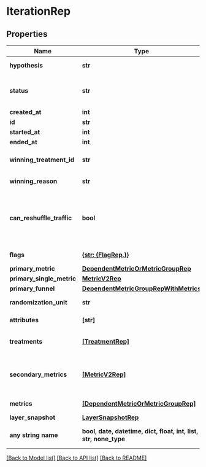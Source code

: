 # IterationRep


## Properties
Name | Type | Description | Notes
------------ | ------------- | ------------- | -------------
**hypothesis** | **str** | The expected outcome of this experiment | 
**status** | **str** | The status of the iteration: &lt;code&gt;not_started&lt;/code&gt;, &lt;code&gt;running&lt;/code&gt;, &lt;code&gt;stopped&lt;/code&gt; | 
**created_at** | **int** |  | 
**id** | **str** | The iteration ID | [optional] 
**started_at** | **int** |  | [optional] 
**ended_at** | **int** |  | [optional] 
**winning_treatment_id** | **str** | The ID of the treatment chosen when the experiment stopped | [optional] 
**winning_reason** | **str** | The reason you stopped the experiment | [optional] 
**can_reshuffle_traffic** | **bool** | Whether the experiment may reassign traffic to different variations when the experiment audience changes (true) or must keep all traffic assigned to its initial variation (false). | [optional] 
**flags** | [**{str: (FlagRep,)}**](FlagRep.md) | Details on the flag used in this experiment | [optional] 
**primary_metric** | [**DependentMetricOrMetricGroupRep**](DependentMetricOrMetricGroupRep.md) |  | [optional] 
**primary_single_metric** | [**MetricV2Rep**](MetricV2Rep.md) |  | [optional] 
**primary_funnel** | [**DependentMetricGroupRepWithMetrics**](DependentMetricGroupRepWithMetrics.md) |  | [optional] 
**randomization_unit** | **str** | The unit of randomization for this iteration | [optional] 
**attributes** | **[str]** | The available attribute filters for this iteration | [optional] 
**treatments** | [**[TreatmentRep]**](TreatmentRep.md) | Details on the variations you are testing in the experiment | [optional] 
**secondary_metrics** | [**[MetricV2Rep]**](MetricV2Rep.md) | Deprecated, use &lt;code&gt;metrics&lt;/code&gt; instead. Details on the secondary metrics for this experiment. | [optional] 
**metrics** | [**[DependentMetricOrMetricGroupRep]**](DependentMetricOrMetricGroupRep.md) | Details on the metrics for this experiment | [optional] 
**layer_snapshot** | [**LayerSnapshotRep**](LayerSnapshotRep.md) |  | [optional] 
**any string name** | **bool, date, datetime, dict, float, int, list, str, none_type** | any string name can be used but the value must be the correct type | [optional]

[[Back to Model list]](../README.md#documentation-for-models) [[Back to API list]](../README.md#documentation-for-api-endpoints) [[Back to README]](../README.md)


